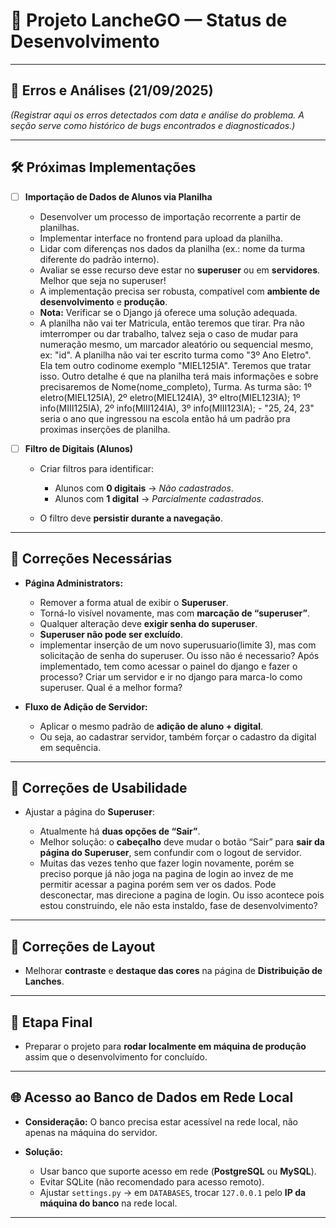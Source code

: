 # 📌 Projeto LancheGO — Status de Desenvolvimento

---

## 🐞 Erros e Análises (21/09/2025)

*(Registrar aqui os erros detectados com data e análise do problema. A seção serve como histórico de bugs encontrados e diagnosticados.)*

---

## 🛠️ Próximas Implementações

* [ ] **Importação de Dados de Alunos via Planilha**

  * Desenvolver um processo de importação recorrente a partir de planilhas.
  * Implementar interface no frontend para upload da planilha.
  * Lidar com diferenças nos dados da planilha (ex.: nome da turma diferente do padrão interno).
  * Avaliar se esse recurso deve estar no **superuser** ou em **servidores**. Melhor que seja no superuser!
  * A implementação precisa ser robusta, compatível com **ambiente de desenvolvimento** e **produção**.
  * **Nota:** Verificar se o Django já oferece uma solução adequada.
  * A planilha não vai ter Matricula, então teremos que tirar. Pra não imterromper ou dar trabalho, talvez seja o caso de mudar para numeração mesmo, um marcador aleatório ou sequencial mesmo, ex: "id". A planilha não vai ter escrito turma como "3º Ano Eletro". Ela tem outro codinome exemplo "MIEL125IA". Teremos que tratar isso. Outro detalhe é que na planilha terá mais informações e sobre precisaremos de Nome(nome_completo), Turma. As turma são: 1º eletro(MIEL125IA), 2º eletro(MIEL124IA), 3º eltro(MIEL123IA); 1º info(MIII125IA), 2º info(MIII124IA), 3º info(MIII123IA); - "25, 24, 23" seria o ano que ingressou na escola então há um padrão pra proximas inserções de planilha.

* [ ] **Filtro de Digitais (Alunos)**

  * Criar filtros para identificar:

    * Alunos com **0 digitais** → *Não cadastrados*.
    * Alunos com **1 digital** → *Parcialmente cadastrados*.
  * O filtro deve **persistir durante a navegação**.

---

## 🐛 Correções Necessárias

* **Página Administrators:**

  * Remover a forma atual de exibir o **Superuser**.
  * Torná-lo visível novamente, mas com **marcação de “superuser”**.
  * Qualquer alteração deve **exigir senha do superuser**.
  * **Superuser não pode ser excluído**.
  * implementar inserção de um novo superusuario(limite 3), mas com solicitação de senha do superuser. Ou isso não é necessario? Após implementado, tem como acessar o painel do django e fazer o processo? Criar um servidor e ir no django para marca-lo como superuser. Qual é a melhor forma?

* **Fluxo de Adição de Servidor:**

  * Aplicar o mesmo padrão de **adição de aluno + digital**.
  * Ou seja, ao cadastrar servidor, também forçar o cadastro da digital em sequência.

---

## 🎨 Correções de Usabilidade

* Ajustar a página do **Superuser**:

  * Atualmente há **duas opções de “Sair”**.
  * Melhor solução: o **cabeçalho** deve mudar o botão “Sair” para **sair da página do Superuser**, sem confundir com o logout de servidor.
  * Muitas das vezes tenho que fazer login novamente, porém se preciso porque já não joga na pagina de login ao invez de me permitir acessar a pagina porém sem ver os dados. Pode desconectar, mas direcione a pagina de login. Ou isso acontece pois estou construindo, ele não esta instaldo, fase de desenvolvimento?

---

## 🎨 Correções de Layout

* Melhorar **contraste** e **destaque das cores** na página de **Distribuição de Lanches**.

---

## 🚀 Etapa Final

* Preparar o projeto para **rodar localmente em máquina de produção** assim que o desenvolvimento for concluído.

---

## 🌐 Acesso ao Banco de Dados em Rede Local

* **Consideração:** O banco precisa estar acessível na rede local, não apenas na máquina do servidor.
* **Solução:**

  * Usar banco que suporte acesso em rede (**PostgreSQL** ou **MySQL**).
  * Evitar SQLite (não recomendado para acesso remoto).
  * Ajustar `settings.py` → em `DATABASES`, trocar `127.0.0.1` pelo **IP da máquina do banco** na rede local.

---


